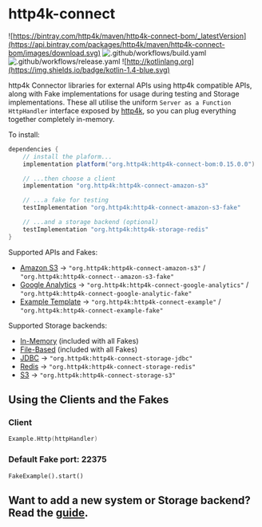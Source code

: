 # http4k-connect

![https://bintray.com/http4k/maven/http4k-connect-bom/_latestVersion](https://api.bintray.com/packages/http4k/maven/http4k-connect-bom/images/download.svg)
![.github/workflows/build.yaml](https://github.com/http4k/http4k-connect/workflows/.github/workflows/build.yaml/badge.svg)
![.github/workflows/release.yaml](https://github.com/http4k/http4k-connect/workflows/.github/workflows/release.yaml/badge.svg)
![http://kotlinlang.org](https://img.shields.io/badge/kotlin-1.4-blue.svg)

http4k Connector libraries for external APIs using http4k compatible APIs, along with Fake implementations for usage during testing and Storage implementations. These all utilise the uniform `Server as a Function` 
`HttpHandler` interface exposed by [http4k](https://http4k.org), so you can plug everything together completely in-memory.

To install:

```groovy
dependencies {
    // install the plaform...
    implementation platform("org.http4k:http4k-connect-bom:0.15.0.0")

    // ...then choose a client
    implementation "org.http4k:http4k-connect-amazon-s3"

    // ...a fake for testing
    testImplementation "org.http4k:http4k-connect-amazon-s3-fake"

    // ...and a storage backend (optional)
    testImplementation "org.http4k:http4k-storage-redis"
}
```

Supported APIs and Fakes:

- [Amazon S3](./amazon/s3) -> `"org.http4k:http4k-connect-amazon-s3"` / `"org.http4k:http4k-connect--amazon-s3-fake"`
- [Google Analytics](./google/analytics) -> `"org.http4k:http4k-connect-google-analytics"` / `"org.http4k:http4k-connect-google-analytic-fake"`
- [Example Template](./example) -> `"org.http4k:http4k-connect-example"` / `"org.http4k:http4k-connect-example-fake"`

Supported Storage backends:

- [In-Memory](./core/fake) (included with all Fakes)
- [File-Based](./core/fake) (included with all Fakes)
- [JDBC](./storage/jdbc) -> `"org.http4k:http4k-connect-storage-jdbc"`
- [Redis](./storage/redis) -> `"org.http4k:http4k-connect-storage-redis"`
- [S3](./storage/s3) -> `"org.http4k:http4k-connect-storage-s3"`


## Using the Clients and the Fakes

### Client

```kotlin
Example.Http(httpHandler)
```

### Default Fake port: 22375

```
FakeExample().start()
```

## Want to add a new system or Storage backend? Read the [guide](CONTRIBUTING.md).
